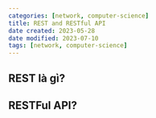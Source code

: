 ```yaml
---
categories: [network, computer-science]
title: REST and RESTful API
date created: 2023-05-28
date modified: 2023-07-10
tags: [network, computer-science]
---
```


## REST là gì?

## RESTFul API?
